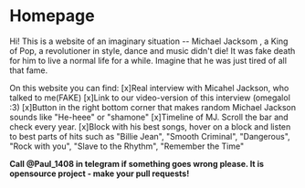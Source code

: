 # Homepage
Hi! This is a website of an imaginary situation -- Michael Jacksom , a King of Pop, a revolutioner in style, dance and music didn't die!
It was fake death for him to live a normal life for a while. Imagine that he was just tired of all that fame.

On this website you can find:
[x]Real interview with Micahel Jackson, who talked to me(FAKE)
[x]Link to our video-version of this interview (omegalol :3)
[x]Button in the right bottom corner that makes random Michael Jackson sounds like "He-heee" or "shamone"
[x]Timeline of MJ. Scroll the bar and check every year.
[x]Block with his best songs, hover on a block and listen to best parts of hits such as "Billie Jean", "Smooth Criminal", "Dangerous", "Rock with you", "Slave to the Rhythm", "Remember the Time"


**Call @Paul_1408 in telegram if something goes wrong please. It is opensource project - make your pull requests!**